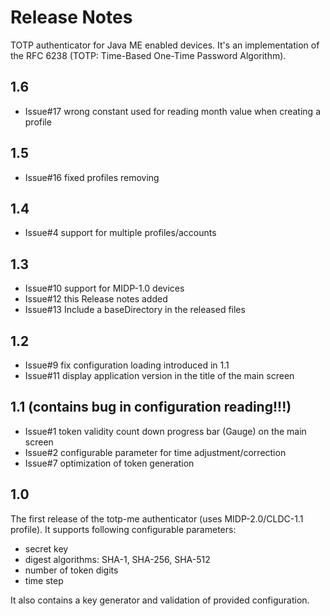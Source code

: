 # Release Notes

TOTP authenticator for Java ME enabled devices. It's an implementation of the RFC 6238 (TOTP: Time-Based One-Time Password Algorithm).

## 1.6

* Issue#17 wrong constant used for reading month value when creating a profile

## 1.5

* Issue#16 fixed profiles removing

## 1.4

* Issue#4 support for multiple profiles/accounts

## 1.3

* Issue#10 support for MIDP-1.0 devices
* Issue#12 this Release notes added
* Issue#13 Include a baseDirectory in the released files

## 1.2

* Issue#9 fix configuration loading introduced in 1.1
* Issue#11 display application version in the title of the main screen

## 1.1 (contains bug in configuration reading!!!)

* Issue#1 token validity count down progress bar (Gauge) on the main screen
* Issue#2 configurable parameter for time adjustment/correction
* Issue#7 optimization of token generation

## 1.0

The first release of the totp-me authenticator (uses MIDP-2.0/CLDC-1.1 profile). It supports following configurable parameters:

* secret key
* digest algorithms: SHA-1, SHA-256, SHA-512
* number of token digits
* time step

It also contains a key generator and validation of provided configuration.